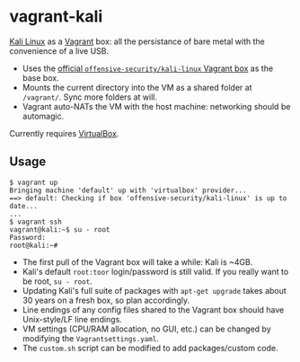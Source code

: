 # vagrant-kali

[Kali Linux][kali-linux] as a [Vagrant][vagrant] box: all the persistance of bare metal with the convenience of a live USB.

* Uses the [official `offensive-security/kali-linux` Vagrant box](https://www.kali.org/news/announcing-kali-for-vagrant/) as the base box.
* Mounts the current directory into the VM as a shared folder at `/vagrant/`. Sync more folders at will.
* Vagrant auto-NATs the VM with the host machine: networking should be automagic.

Currently requires [VirtualBox][virtualbox].

## Usage

```console
$ vagrant up
Bringing machine 'default' up with 'virtualbox' provider...
==> default: Checking if box 'offensive-security/kali-linux' is up to date...
...
$ vagrant ssh
vagrant@kali:~$ su - root
Password:
root@kali:~#
```

* The first pull of the Vagrant box will take a while: Kali is ~4GB.
* Kali's default `root:toor` login/password is still valid. If you really want to be root, `su - root`.
* Updating Kali's full suite of packages with `apt-get upgrade` takes about 30 years on a fresh box, so plan accordingly.
* Line endings of any config files shared to the Vagrant box should have Unix-style/LF line endings.
* VM settings (CPU/RAM allocation, no GUI, etc.) can be changed by modifying the `Vagrantsettings.yaml`.
* The `custom.sh` script can be modified to add packages/custom code.

[kali-linux]: https://www.kali.org/
[vagrant]: https://www.vagrantup.com/
[virtualbox]: https://www.virtualbox.org/
